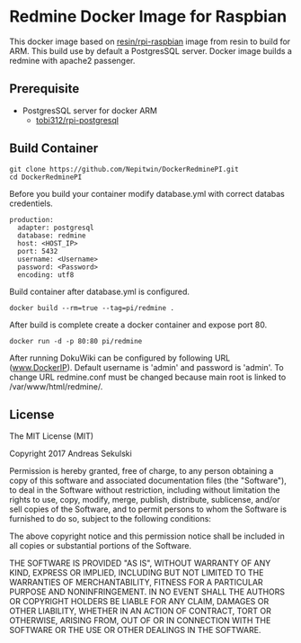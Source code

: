 # Redmine Docker Image for Raspbian

This docker image based on [resin/rpi-raspbian](https://hub.docker.com/r/resin/rpi-raspbian/) image from resin to build for ARM.
This build use by default a PostgresSQL server. Docker image builds a redmine with apache2 passenger.

## Prerequisite

* PostgresSQL server for docker ARM
  * [tobi312/rpi-postgresql](https://hub.docker.com/r/tobi312/rpi-postgresql/)

## Build Container

```
git clone https://github.com/Nepitwin/DockerRedminePI.git
cd DockerRedminePI
```

Before you build your container modify database.yml with correct databas credentiels.

```
production:
  adapter: postgresql
  database: redmine
  host: <HOST_IP>
  port: 5432
  username: <Username>
  password: <Password>
  encoding: utf8
```

Build container after database.yml is configured.

```
docker build --rm=true --tag=pi/redmine .
```

After build is complete create a docker container and expose port 80.

```
docker run -d -p 80:80 pi/redmine
```

After running DokuWiki can be configured by following URL (www.DockerIP). 
Default username is 'admin' and password is 'admin'.
To change URL redmine.conf must be changed because main root is linked to /var/www/html/redmine/.

## License

The MIT License (MIT)

Copyright 2017 Andreas Sekulski

Permission is hereby granted, free of charge, to any person obtaining a copy of this software and associated documentation files (the "Software"), to deal in the Software without restriction, including without limitation the rights to use, copy, modify, merge, publish, distribute, sublicense, and/or sell copies of the Software, and to permit persons to whom the Software is furnished to do so, subject to the following conditions:

The above copyright notice and this permission notice shall be included in all copies or substantial portions of the Software.

THE SOFTWARE IS PROVIDED "AS IS", WITHOUT WARRANTY OF ANY KIND, EXPRESS OR IMPLIED, INCLUDING BUT NOT LIMITED TO THE WARRANTIES OF MERCHANTABILITY, FITNESS FOR A PARTICULAR PURPOSE AND NONINFRINGEMENT. IN NO EVENT SHALL THE AUTHORS OR COPYRIGHT HOLDERS BE LIABLE FOR ANY CLAIM, DAMAGES OR OTHER LIABILITY, WHETHER IN AN ACTION OF CONTRACT, TORT OR OTHERWISE, ARISING FROM, OUT OF OR IN CONNECTION WITH THE SOFTWARE OR THE USE OR OTHER DEALINGS IN THE SOFTWARE.
